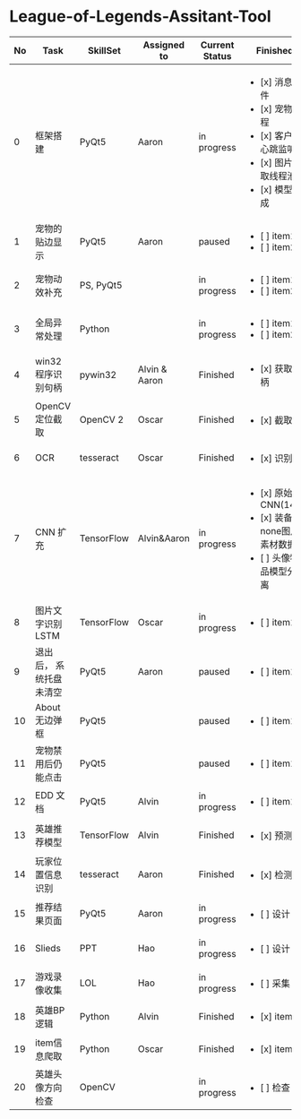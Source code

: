 # League-of-Legends-Assitant-Tool

| No| Task           | SkillSet | Assigned to   | Current Status | Finished | 
|---|----------------|---------------|---------------|----------------|-----------|
| 0 |框架搭建 | PyQt5  | Aaron | in progress|  <ul><li>[x] 消息组件</li><li>[x] 宠物线程</li><li>[x] 客户端心跳监听</li><li>[x] 图片截取线程池</li><li>[x] 模型集成</li></ul>
| 1 |宠物的贴边显示 | PyQt5  | Aaron | paused|  <ul><li>[ ] item1</li><li>[ ] item2</li></ul>
| 2 |宠物动效补充   | PS, PyQt5  |  | in progress |  <ul><li>[ ] item1</li><li>[ ] item2</li></ul>
| 3 |全局异常处理   | Python  |  | in progress |  <ul><li>[ ] item1</li><li>[ ] item2</li></ul>
| 4 |win32 程序识别句柄   | pywin32  | Alvin & Aaron | Finished | <ul><li>[x] 获取句柄</li></ul>
| 5 | OpenCV 定位截取   | OpenCV 2 | Oscar | Finished |  <ul><li>[x] 截取</li></ul>
| 6 |OCR   | tesseract  | Oscar | Finished |  <ul><li>[x] 识别</li></ul>
| 7 |CNN 扩充   | TensorFlow  | Alvin&Aaron | in progress |  <ul><li>[x] 原始CNN(148)</li><li>[x] 装备 none图片素材数据</li><li>[ ] 头像物品模型分离</li></ul>
| 8 |图片文字识别 LSTM   | TensorFlow  | Oscar | in progress |  <ul><li>[ ] item1</li></ul>
| 9 |退出后， 系统托盘未清空   | PyQt5  | Aaron | paused |  <ul><li>[ ] item1</li></ul>
| 10 |About 无边弹框 | PyQt5  |  | paused|  <ul><li>[ ] item1</li></ul>
| 11 |宠物禁用后仍能点击 | PyQt5  |  | paused|  <ul><li>[ ] item1</li></ul>
| 12 |EDD 文档 | PyQt5  | Alvin | in progress|  <ul><li>[ ] item1</li></ul>
| 13 |英雄推荐模型 | TensorFlow  | Alvin | Finished|  <ul><li>[x] 预测</li></ul>
| 14 |玩家位置信息识别 | tesseract  | Aaron | Finished|  <ul><li>[x] 检测</li></ul>
| 15 |推荐结果页面 | PyQt5  | Aaron | in progress|  <ul><li>[ ] 设计</li></ul>
| 16 |Slieds | PPT  | Hao | in progress|  <ul><li>[ ] 设计</li></ul>
| 17 |游戏录像收集 | LOL  | Hao | in progress|  <ul><li>[ ] 采集</li></ul>
| 18 |英雄BP逻辑   | Python  | Alvin | Finished |  <ul><li>[x] item1</li></ul>
| 19 |item信息爬取   | Python  | Oscar | Finished |  <ul><li>[x] item1</li></ul>
| 20 |英雄头像方向检查   | OpenCV  |  | in progress |  <ul><li>[ ] 检查</li></ul>
